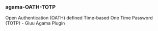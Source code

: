 ### agama-OATH-TOTP
 Open Authentication (OATH) defined Time-based One Time Password (TOTP) - Gluu Agama Plugin